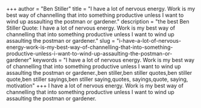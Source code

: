 +++
author = "Ben Stiller"
title = "I have a lot of nervous energy. Work is my best way of channelling that into something productive unless I want to wind up assaulting the postman or gardener."
description = "the best Ben Stiller Quote: I have a lot of nervous energy. Work is my best way of channelling that into something productive unless I want to wind up assaulting the postman or gardener."
slug = "i-have-a-lot-of-nervous-energy-work-is-my-best-way-of-channelling-that-into-something-productive-unless-i-want-to-wind-up-assaulting-the-postman-or-gardener"
keywords = "I have a lot of nervous energy. Work is my best way of channelling that into something productive unless I want to wind up assaulting the postman or gardener.,ben stiller,ben stiller quotes,ben stiller quote,ben stiller sayings,ben stiller saying,quotes, sayings,quote, saying, motivation"
+++
I have a lot of nervous energy. Work is my best way of channelling that into something productive unless I want to wind up assaulting the postman or gardener.
